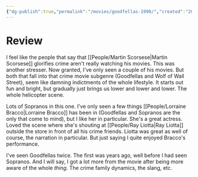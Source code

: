 ```yaml
---
{"dg-publish":true,"permalink":"/movies/goodfellas-1990/","created":"2023-12-04","updated":"2023-12-28"}
---
```



# Review

I feel like the people that say that [[People/Martin Scorsese\|Martin Scorsese]] glorifies crime aren't really watching his movies. This was another stresser. Now granted, I've only seen a couple of his movies. But both that fall into that crime movie subgenre (Goodfellas and Wolf of Wall Street), seem like damning indictments of the whole lifestyle. It starts out fun and bright, but gradually just brings us lower and lower and lower. The whole helicopter scene.

Lots of Sopranos in this one. I've only seen a few things [[People/Lorraine Bracco\|Lorraine Bracco]] has been in (Goodfellas and Sopranos are the only that come to mind), but I like her in particular. She's a great actress. Loved the scene where she's shouting at [[People/Ray Liotta\|Ray Liotta]] outside the store in front of all his crime friends. Liotta was great as well of course, the narration in particular. But just saying I quite enjoyed Bracco's performance.

I've seen Goodfellas twice. The first was years ago, well before I had seen Sopranos. And I will say, I got a lot more from the movie after being more aware of the whole *thing*. The crime family dynamics, the slang, etc.

